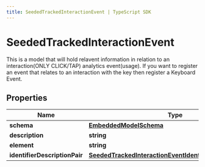 ```yaml
---
title: SeededTrackedInteractionEvent | TypeScript SDK
---
```



# SeededTrackedInteractionEvent

This is a model that will hold relavent information in relation to an interaction(ONLY CLICK/TAP) analytics event(usage). If you want to register an event that relates to an interaction with the key then register a Keyboard Event. 

## Properties

Name | Type
------------ | -------------
**schema** | [**EmbeddedModelSchema**](EmbeddedModelSchema)
**description** | **string**
**element** | **string**
**identifierDescriptionPair** | [**SeededTrackedInteractionEventIdentifierDescriptionPairs**](SeededTrackedInteractionEventIdentifierDescriptionPairs)


